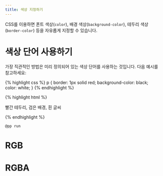 ```yaml
---
title: 색상 지정하기
---
```


CSS를 이용하면 폰트 색상(``color``), 배경 색상(``background-color``), 테두리 색상(``border-color``) 등을 자유롭게
지정할 수 있습니다.


# 색상 단어 사용하기

가장 직관적인 방법은 미리 정의되어 있는 색상 단어를 사용하는 것입니다. 다음 예시를 참고하세요:

{% highlight css %}
p {
  border: 1px solid red;
  background-color: black;
  color: white;
}
{% endhighlight %}

{% highlight html %}
<p>
   빨간 테두리, 검은 배경, 흰 글씨
</p>
{% endhighlight %}

``@pp run``


# RGB


# RGBA

